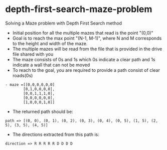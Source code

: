 # depth-first-search-maze-problem
Solving a Maze problem with Depth First Search method

- Initial position for all the multiple mazes that read is the point "(0,0)"
- Goal is to reach the max point "(N-1, M-1)", where N and M corresponds to the height and width of the maze.
- The multiple mazes will be read from the file that is provided in the drive file shared with you
- The maze consists of 0s and 1s which 0s indicate a clear path and 1s indicate a wall that can not be moved
- To reach to the goal, you are required to provide a path consist of clear roads(0s)


```
- maze =[[0,0,0,0,0,0]
        [0,1,0,0,0,0],
        [0,0,1,1,1,0],
        [0,0,0,0,0,0],
        [1,0,0,0,1,0]] 
```
        
- The returned path should be:
```
path => [(0, 0), (0, 1), (0, 2), (0, 3), (0, 4), (0, 5), (1, 5), (2, 5), (3, 5), (4, 5)]
```

- The directions extracted from this path is:
```
direction => R R R R R D D D D
```
